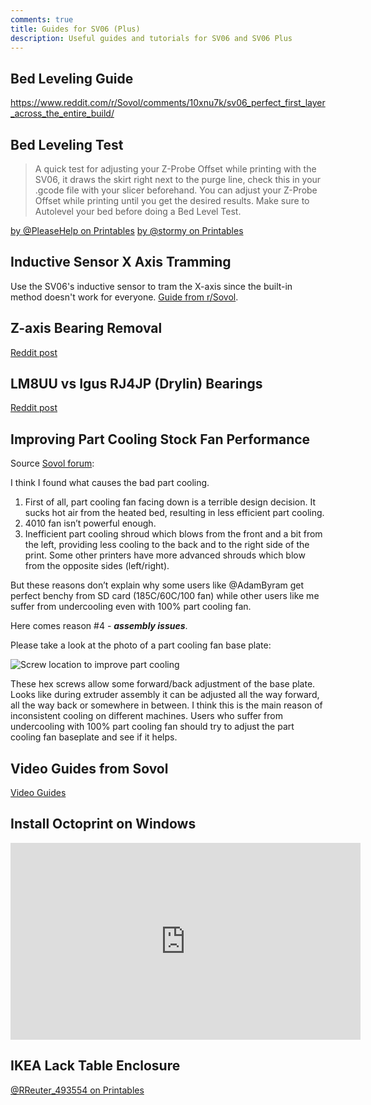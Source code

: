 ```yaml
---
comments: true
title: Guides for SV06 (Plus)
description: Useful guides and tutorials for SV06 and SV06 Plus
---
```


## Bed Leveling Guide

<https://www.reddit.com/r/Sovol/comments/10xnu7k/sv06_perfect_first_layer_across_the_entire_build/>

## Bed Leveling Test

> A quick test for adjusting your Z-Probe Offset while printing with the SV06, it draws the skirt right next to the purge line, check this in your .gcode file with your slicer beforehand. You can adjust your Z-Probe Offset while printing until you get the desired results. Make sure to Autolevel your bed before doing a Bed Level Test.

[by @PleaseHelp on Printables](https://www.printables.com/model/376835)
[by @stormy on Printables](https://www.printables.com/model/445074/files)

## Inductive Sensor X Axis Tramming

Use the SV06's inductive sensor to tram the X-axis since the built-in method doesn't work for everyone. [Guide from r/Sovol](https://www.reddit.com/r/Sovol/comments/10z4nyx/sv06_inductive_sensor_x_axis_tramming/).

## Z-axis Bearing Removal

[Reddit post](https://www.reddit.com/r/Sovol/comments/129zwxa/sovol_sv06_z_axis_bearings_removal/?utm_source=share&utm_medium=web2x&context=3)

## LM8UU vs Igus RJ4JP (Drylin) Bearings

[Reddit post](https://www.reddit.com/r/Sovol/comments/128hf2a/lm8uu_vs_igus_rj4jp_drylin/?utm_source=share&utm_medium=web2x&context=3)

## Improving Part Cooling Stock Fan Performance

Source [Sovol forum](https://forum.sovol3d.com/t/sv06-overhangs-curling-upwards-making-nozzle-knock-over-the-print/1335/26?u=blakadder):

I think I found what causes the bad part cooling.

1. First of all, part cooling fan facing down is a terrible design decision. It sucks hot air from the heated bed, resulting in less efficient part cooling.
2. 4010 fan isn’t powerful enough.
3. Inefficient part cooling shroud which blows from the front and a bit from the left, providing less cooling to the back and to the right side of the print. Some other printers have more advanced shrouds which blow from the opposite sides (left/right).

But these reasons don’t explain why some users like @AdamByram get perfect benchy from SD card (185C/60C/100 fan) while other users like me suffer from undercooling even with 100% part cooling fan.

Here comes reason #4 - _**assembly issues**_.

Please take a look at the photo of a part cooling fan base plate:

![Screw location to improve part cooling](/images/troubleshooting/improvepartcooling.webp)

These hex screws allow some forward/back adjustment of the base plate. Looks like during extruder assembly it can be adjusted all the way forward, all the way back or somewhere in between.
I think this is the main reason of inconsistent cooling on different machines.
Users who suffer from undercooling with 100% part cooling fan should try to adjust the part cooling fan baseplate and see if it helps.

## Video Guides from Sovol

[Video Guides](videos.md)

## Install Octoprint on Windows

<iframe width="560" height="315" src="https://www.youtube-nocookie.com/embed/gwHarFUTGnA" title="YouTube video player" frameborder="0" allow="accelerometer; autoplay; clipboard-write; encrypted-media; gyroscope; picture-in-picture; web-share" allowfullscreen></iframe>

## IKEA Lack Table Enclosure

[@RReuter_493554 on Printables](https://www.printables.com/model/347706)